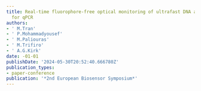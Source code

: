 ```yaml
---
title: Real-time fluorophore-free optical monitoring of ultrafast DNA amplification
  for qPCR
authors:
- ' M.Tran'
- ' P.Mohammadyousef'
- ' M.Paliouras'
- ' M.Trifiro'
- ' A.G.Kirk'
date: -01-01
publishDate: '2024-05-30T20:52:40.666780Z'
publication_types:
- paper-conference
publication: '*2nd European Biosensor Symposium*'
---
```

